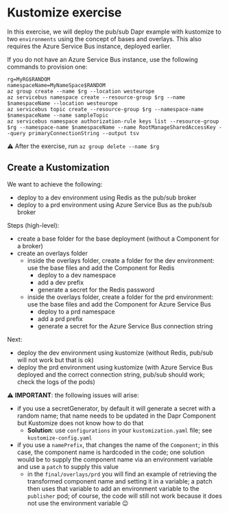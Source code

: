 # Kustomize exercise

In this exercise, we will deploy the pub/sub Dapr example with kustomize to two `environments` using the concept of bases and overlays. This also requires the Azure Service Bus instance, deployed earlier.

If you do not have an Azure Service Bus instance, use the following commands to provision one:

```
rg=MyRG$RANDOM
namespaceName=MyNameSpace$RANDOM
az group create --name $rg --location westeurope
az servicebus namespace create --resource-group $rg --name $namespaceName --location westeurope
az servicebus topic create --resource-group $rg --namespace-name $namespaceName --name sampleTopic
az servicebus namespace authorization-rule keys list --resource-group $rg --namespace-name $namespaceName --name RootManageSharedAccessKey --query primaryConnectionString --output tsv
```

⚠️ After the exercise, run `az group delete --name $rg`

## Create a Kustomization

We want to achieve the following:
- deploy to a dev environment using Redis as the pub/sub broker
- deploy to a prd environment using Azure Service Bus as the pub/sub broker

Steps (high-level):
- create a base folder for the base deployment (without a Component for a broker)
- create an overlays folder
  - inside the overlays folder, create a folder for the dev environment: use the base files and add the Component for Redis
    - deploy to a dev namespace
    - add a dev prefix
    - generate a secret for the Redis password
  - inside the overlays folder, create a folder for the prd environment: use the base files and add the Component for Azure Service Bus
    - deploy to a prd namespace
    - add a prd prefix
    - generate a secret for the Azure Service Bus connection string

Next:
- deploy the dev environment using kustomize (without Redis, pub/sub will not work but that is ok)
- deploy the prd environment using kustomize (with Azure Service Bus deployed and the correct connection string, pub/sub should work; check the logs of the pods)

⚠️ **IMPORTANT**: the following issues will arise:
- if you use a secretGenerator, by default it will generate a secret with a random name; that name needs to be updated in the Dapr Component but Kustomize does not know how to do that
  - **Solution**: use `configurations` in your `kustomization.yaml` file; see `kustomize-config.yaml`
- if you use a `namePrefix`, that changes the name of the `Component`; in this case, the component name is hardcoded in the code; one solution would be to supply the component name via an environment variable and use a `patch` to supply this value
  - in the `final/overlays/prd` you will find an example of retrieving the transformed component name and setting it in a variable; a patch then uses that variable to add an environment variable to the `publisher` pod; of course, the code will still not work because it does not use the environment variable 😉




